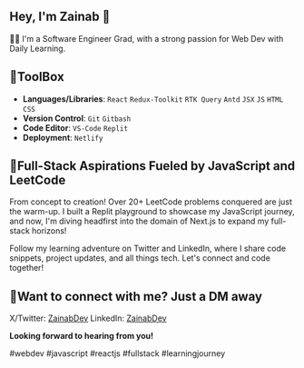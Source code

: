 ## Hey, I'm Zainab 👋

👩‍🎓 I'm a Software Engineer Grad, with a strong passion for Web Dev with Daily Learning.

## 🧰ToolBox

- **Languages/Libraries**: `React` `Redux-Toolkit` `RTK Query` `Antd` `JSX` `JS` `HTML` `CSS`
- **Version Control**: `Git` `Gitbash`
- **Code Editor**: `VS-Code` `Replit`
- **Deployment**: `Netlify`

## 👾Full-Stack Aspirations Fueled by JavaScript and LeetCode
From concept to creation! Over 20+ LeetCode problems conquered are just the warm-up. I built a Replit playground to showcase my JavaScript journey, and now, I'm diving headfirst into the domain of Next.js to expand my full-stack horizons!

Follow my learning adventure on Twitter and LinkedIn, where I share code snippets, project updates, and all things tech. Let's connect and code together!

## 📮Want to connect with me? Just a DM away
X/Twitter: [ZainabDev](https://x.com/zainabdev?t=DHyZATM4140dmGUDUYLVSA&s=08)
LinkedIn: [ZainabDev](www.linkedin.com/in/zainab-webdev)

**Looking forward to hearing from you!**

#webdev #javascript #reactjs #fullstack #learningjourney
